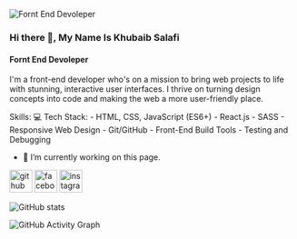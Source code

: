 ![Fornt End Devoleper](https://scontent.fdac152-1.fna.fbcdn.net/v/t39.30808-6/397975388_3554985074830377_2015277518455922265_n.jpg?stp=dst-jpg_s2048x2048&_nc_cat=100&ccb=1-7&_nc_sid=5f2048&_nc_ohc=0Yyy0LtfOwsAX8Skh5X&_nc_ht=scontent.fdac152-1.fna&oh=00_AfA3er5Fql1u_XB75Zb1VZYDdb4KCqE2NqLhX4DZtRjvLg&oe=65497CA5)
### Hi there 👋, My Name Is Khubaib Salafi
#### Fornt End Devoleper
I'm a front-end developer who's on a mission to bring web projects to life with stunning, interactive user interfaces. I thrive on turning design concepts into code and making the web a more user-friendly place.




Skills: 💻 Tech Stack: - HTML, CSS, JavaScript (ES6+) - React.js - SASS - Responsive Web Design - Git/GitHub - Front-End Build Tools  - Testing and Debugging

- 🔭 I’m currently working on this page. 


[<img src='https://cdn.jsdelivr.net/npm/simple-icons@3.0.1/icons/github.svg' alt='github' height='40'>](https://github.com/https://github.com/khubaibsalafi13)  [<img src='https://cdn.jsdelivr.net/npm/simple-icons@3.0.1/icons/facebook.svg' alt='facebook' height='40'>](https://www.facebook.com/https://www.facebook.com/khubaibsalafi13)  [<img src='https://cdn.jsdelivr.net/npm/simple-icons@3.0.1/icons/instagram.svg' alt='instagram' height='40'>](https://www.instagram.com/https://www.instagram.com/khubaibsalafi13//)  

![GitHub stats](https://github-readme-stats.vercel.app/api?username=https://github.com/khubaibsalafi13&show_icons=true&count_private=true)  

![GitHub Activity Graph](https://activity-graph.herokuapp.com/graph?username=https://github.com/khubaibsalafi13)  

